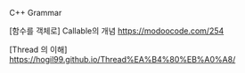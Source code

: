 
C++ Grammar

[함수를 객체로] Callable의 개념
    <https://modoocode.com/254>

[Thread 의 이해] <https://hogil99.github.io/Thread%EA%B4%80%EB%A0%A8/>
